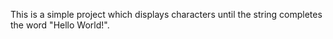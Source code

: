 This is a simple project which displays characters until the string completes the word "Hello World!".
